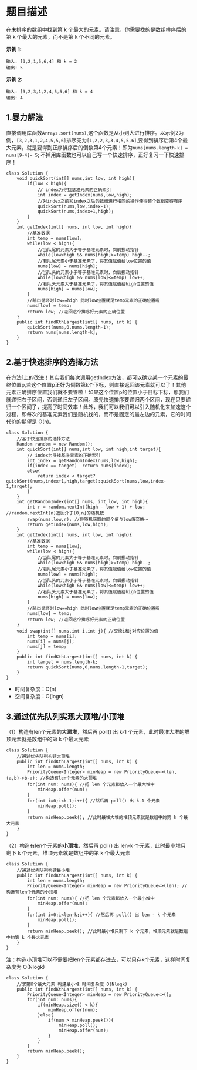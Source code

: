 # 题目描述
在未排序的数组中找到第 k 个最大的元素。请注意，你需要找的是数组排序后的第 k 个最大的元素，而不是第 k 个不同的元素。

**示例 1:**
```
输入: [3,2,1,5,6,4] 和 k = 2
输出: 5
```
**示例 2:**
```
输入: [3,2,3,1,2,4,5,5,6] 和 k = 4
输出: 4
```
## 1.暴力解法
直接调用库函数`Arrays.sort(nums)`,这个函数是从小到大进行排序。以示例2为例，`[3,2,3,1,2,4,5,5,6]`排序完为`[1,2,2,3,3,4,5,5,6]`,要得到排序后第4个最大元素，就是要得到正序排序后的倒数第4个元素！即为`nums[nums.length-k] = nums[9-4]= 5`;
不掉用库函数也可以自己写一个快速排序，正好复习一下快速排序！
```
class Solution {
    void quickSort(int[] nums,int low, int high){
        if(low < high){
            // index为寻找基准元素的正确索引
            int index = getIndex(nums,low,high);
            //对index之前和index之后的数组进行相同的操作使得整个数组变得有序
            quickSort(nums,low,index-1);
            quickSort(nums,index+1,high);
        }
    }
    int getIndex(int[] nums, int low, int high){
        //基准数据
        int temp = nums[low];
        while(low < high){
            //当队尾的元素大于等于基准元素时，向前挪动指针
            while(low<high && nums[high]>=temp) high--;
            //若队尾元素小于基准元素了，将其值赋值给low位置的值
            nums[low] = nums[high];
            //当队头的元素小于等于基准元素时，向后挪动指针
            while(low<high && nums[low]<=temp) low++;
            //若队头元素大于基准元素了，将其值赋值给high位置的值
            nums[high] = nums[low];
        }
        //跳出循环时low==high 此时low位置就是temp元素的正确位置啦
        nums[low] = temp;
        return low; //返回这个排序好元素的正确位置
    }
    public int findKthLargest(int[] nums, int k) {
        quickSort(nums,0,nums.length-1);
        return nums[nums.length-k];
    }
}
```
## 2.基于快速排序的选择方法
在方法1上的改进！其实我们每次调用getIndex方法，都可以确定某一个元素的最终位置p,若这个位置p正好为倒数第k个下标，则直接返回该元素就可以了！其他元素正确排序位置我们就不要管啦！如果这个位置p的位置小于目标下标，那我们就递归右子区间，否则递归左子区间。原先快速排序要递归两个区间，现在只要递归一个区间了，提高了时间效率！此外，我们可以我们可以引入随机化来加速这个过程，即每次的基准元素我们是随机找的，而不是固定的最左边的元素，它的时间代价的期望是 O(n)。

```
class Solution {
    //基于快速排序的选择方法
    Random random = new Random();
    int quickSort(int[] nums,int low, int high,int target){       
        // index为寻找基准元素的正确索引
        int index = getRandomIndex(nums,low,high);
        if(index == target)  return nums[index];
        else{
            return index < target? quickSort(nums,index+1,high,target):quickSort(nums,low,index-1,target);
        }              
    }
    int getRandomIndex(int[] nums, int low, int high){
        int r = random.nextInt(high - low + 1) + low; //random.nextInt(n)返回介于(0,n]的随机数
        swap(nums,low,r); //将随机获取的那个值与low值交换～
        return getIndex(nums,low,high);
    }
    int getIndex(int[] nums, int low, int high){
        //基准数据
        int temp = nums[low];
        while(low < high){
            //当队尾的元素大于等于基准元素时，向前挪动指针
            while(low<high && nums[high]>=temp) high--;
            //若队尾元素小于基准元素了，将其值赋值给low位置的值
            nums[low] = nums[high];
            //当队头的元素小于等于基准元素时，向后挪动指针
            while(low<high && nums[low]<=temp) low++;
            //若队头元素大于基准元素了，将其值赋值给high位置的值
            nums[high] = nums[low];
        }
        //跳出循环时low==high 此时low位置就是temp元素的正确位置啦
        nums[low] = temp;
        return low; //返回这个排序好元素的正确位置
    }
    void swap(int[] nums,int i,int j){ //交换i和j对应位置的值
        int temp = nums[i];
        nums[i] = nums[j];
        nums[j] = temp;
    }
    public int findKthLargest(int[] nums, int k) {
        int target = nums.length-k;
        return quickSort(nums,0,nums.length-1,target);
    }
}
```
- 时间复杂度：O(n)
- 空间复杂度：O(logn)

## 3.通过优先队列实现大顶堆/小顶堆
（1）构造有len个元素的**大顶堆**，然后再 poll() 出 k-1 个元素，此时最堆大堆的堆顶元素就是数组中的第 k 个最大元素
```
class Solution {
    //通过优先队列构建大顶堆
    public int findKthLargest(int[] nums, int k) {
        int len = nums.length;
        PriorityQueue<Integer> minHeap = new PriorityQueue<>(len,(a,b)->b-a); //构造有len个元素的大顶堆
        for(int num: nums){ //把 len 个元素都放入一个最大堆中
            minHeap.offer(num);
        }
        for(int i=0;i<k-1;i++){ //然后再 poll() 出 k-1 个元素
            minHeap.poll();
        }
        return minHeap.peek(); //此时最堆大堆的堆顶元素就是数组中的第 k 个最大元素
    }
}
```
（2）构造有len个元素的**小顶堆**，然后再 poll() 出 len-k 个元素，此时最小堆只剩下 k 个元素，堆顶元素就是数组中的第 k 个最大元素
```
class Solution {
    //通过优先队列构建最小堆
    public int findKthLargest(int[] nums, int k) {
        int len = nums.length;
        PriorityQueue<Integer> minHeap = new PriorityQueue<>(len); //构造有len个元素的小顶堆
        for(int num: nums){ //把 len 个元素都放入一个最小堆中
            minHeap.offer(num);
        }
        for(int i=0;i<len-k;i++){ //然后再 poll() 出 len - k 个元素
            minHeap.poll();
        }
        return minHeap.peek(); //此时最小堆只剩下 k 个元素，堆顶元素就是数组中的第 k 个最大元素
    }
}
```
注：构造小顶堆可以不需要把len个元素都存进去，可以只存k个元素，这样时间复杂度为 O(Nlogk)
```
class Solution {
    //求第K个最大元素 构建最小堆 时间复杂度 O(Nlogk)
    public int findKthLargest(int[] nums, int k) {
        PriorityQueue<Integer> minHeap = new PriorityQueue<>(); 
        for(int num: nums){
            if(minHeap.size() < k){
                minHeap.offer(num);
            }else{
                if(num > minHeap.peek()){
                    minHeap.poll();
                    minHeap.offer(num);
                }
            }
        }
        return minHeap.peek();
    }           
}
```

